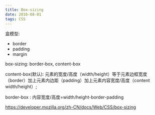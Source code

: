 ```yaml
---
title: Box-sizing
date: 2016-08-01
tags: CSS
---
```


盒模型:

+ border
+ padding
+ margin

box-sizing: border-box, content-box

content-box(默认): 元素的宽度/高度（width/height）等于元素边框宽度（border）加上元素内边距（padding）加上元素内容宽度/高度（content width/height）;

border-box : 内容宽度/高度=width/height-border-padding

https://developer.mozilla.org/zh-CN/docs/Web/CSS/box-sizing